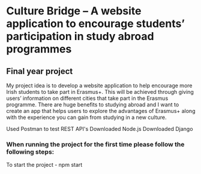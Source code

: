# Culture Bridge – A website application to encourage students’ participation in study abroad programmes
## Final year project

My project idea is to develop a website application to help encourage more Irish students to take part in Erasmus+. This will be achieved through giving users’ information on different cities that take part in the Erasmus programme. There are huge benefits to studying abroad and I want to create an app that helps users to explore the advantages of Erasmus+ along with the experience you can gain from studying in a new culture.

Used Postman to test REST API's
Downloaded Node.js
Downloaded Django

### When running the project for the first time please follow the following steps:
To start the project - npm start
